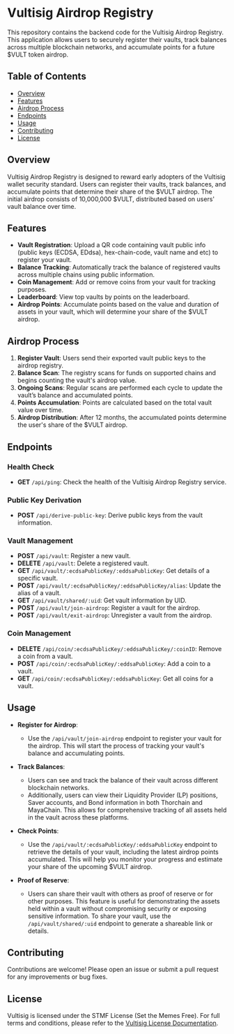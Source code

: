 # Vultisig Airdrop Registry

This repository contains the backend code for the Vultisig Airdrop Registry. This application allows users to securely register their vaults, track balances across multiple blockchain networks, and accumulate points for a future $VULT token airdrop. 

## Table of Contents

- [Overview](#overview)
- [Features](#features)
- [Airdrop Process](#airdrop-process)
- [Endpoints](#endpoints)
- [Usage](#usage)
- [Contributing](#contributing)
- [License](#license)

## Overview

Vultisig Airdrop Registry is designed to reward early adopters of the Vultisig wallet security standard. Users can register their vaults, track balances, and accumulate points that determine their share of the $VULT airdrop. The initial airdrop consists of 10,000,000 $VULT, distributed based on users' vault balance over time.

## Features

- **Vault Registration**: Upload a QR code containing vault public info (public keys (ECDSA, EDdsa), hex-chain-code, vault name and etc) to register your vault.
- **Balance Tracking**: Automatically track the balance of registered vaults across multiple chains using public information.
- **Coin Management**: Add or remove coins from your vault for tracking purposes.
- **Leaderboard**: View top vaults by points on the leaderboard.
- **Airdrop Points**: Accumulate points based on the value and duration of assets in your vault, which will determine your share of the $VULT airdrop.

## Airdrop Process

1. **Register Vault**: Users send their exported vault public keys to the airdrop registry.
2. **Balance Scan**: The registry scans for funds on supported chains and begins counting the vault's airdrop value.
3. **Ongoing Scans**: Regular scans are performed each cycle to update the vault’s balance and accumulated points.
4. **Points Accumulation**: Points are calculated based on the total vault value over time.
5. **Airdrop Distribution**: After 12 months, the accumulated points determine the user's share of the $VULT airdrop.

## Endpoints

### Health Check
- **GET** `/api/ping`: Check the health of the Vultisig Airdrop Registry service.

### Public Key Derivation
- **POST** `/api/derive-public-key`: Derive public keys from the vault information.

### Vault Management
- **POST** `/api/vault`: Register a new vault.
- **DELETE** `/api/vault`: Delete a registered vault.
- **GET** `/api/vault/:ecdsaPublicKey/:eddsaPublicKey`: Get details of a specific vault.
- **POST** `/api/vault/:ecdsaPublicKey/:eddsaPublicKey/alias`: Update the alias of a vault.
- **GET** `/api/vault/shared/:uid`: Get vault information by UID.
- **POST** `/api/vault/join-airdrop`: Register a vault for the airdrop.
- **POST** `/api/vault/exit-airdrop`: Unregister a vault from the airdrop.

### Coin Management
- **DELETE** `/api/coin/:ecdsaPublicKey/:eddsaPublicKey/:coinID`: Remove a coin from a vault.
- **POST** `/api/coin/:ecdsaPublicKey/:eddsaPublicKey`: Add a coin to a vault.
- **GET** `/api/coin/:ecdsaPublicKey/:eddsaPublicKey`: Get all coins for a vault.

## Usage
- **Register for Airdrop**: 
  - Use the `/api/vault/join-airdrop` endpoint to register your vault for the airdrop. This will start the process of tracking your vault's balance and accumulating points.
- **Track Balances**:
  - Users can see and track the balance of their vault across different blockchain networks.
  - Additionally, users can view their Liquidity Provider (LP) positions, Saver accounts, and Bond information in both Thorchain and MayaChain. This allows for comprehensive tracking of all assets held in the vault across these platforms.
- **Check Points**:
  - Use the `/api/vault/:ecdsaPublicKey/:eddsaPublicKey` endpoint to retrieve the details of your vault, including the latest airdrop points accumulated. This will help you monitor your progress and estimate your share of the upcoming $VULT airdrop.

- **Proof of Reserve**:
  - Users can share their vault with others as proof of reserve or for other purposes. This feature is useful for demonstrating the assets held within a vault without compromising security or exposing sensitive information. To share your vault, use the `/api/vault/shared/:uid` endpoint to generate a shareable link or details.


## Contributing
Contributions are welcome! Please open an issue or submit a pull request for any improvements or bug fixes.


## License
Vultisig is licensed under the STMF License (Set the Memes Free).
For full terms and conditions, please refer to the [Vultisig License Documentation](https://docs.vultisig.com/other/licence).